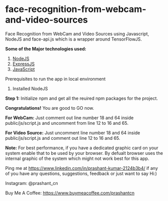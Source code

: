 # face-recognition-from-webcam-and-video-sources
Face Recognition from WebCam and Video Sources using Javascript, NodeJS and face-api.js which is a wrapper around TensorFlowJS.

<b>Some of the Major technologies used:</b>
1. <a href="https://nodejs.org/" target="_blank">NodeJS</a>
2. <a href="https://expressjs.com/" target="_blank">ExpressJS</a>
3. <a href="https://javascript.info/" target="_blank">JavaScript</a>



Prerequisites to run the app in local environment
1. Installed NodeJS


<b>Step 1:</b>
Initialize npm and get all the reuired npm packages for the project.

<b>Congratulations!</b> You are good to GO now.

<b>For WebCam:</b>
Just comment out line number 18 and 64 inside public/js/script.js and uncomment from line 12 to 16 and 65.

<b>For Video Source:</b>
Just uncomment line number 18 and 64 inside public/js/script.js and comment out line 12 to 16 and 65.

<b>Note:</b>
For best performance, if you have a dedicated graphic card on your system enable that to be used by your browser. By defualt browser uses the internal graphic of the system which might not work best for this app.



Ping me at https://www.linkedin.com/in/prashant-kumar-2124b3b4/
if any of you have any questions, suggestions, feedback or just want to say Hi:)

Instagram: @prashant_cn

Buy Me A Coffee: https://www.buymeacoffee.com/prashantcn
